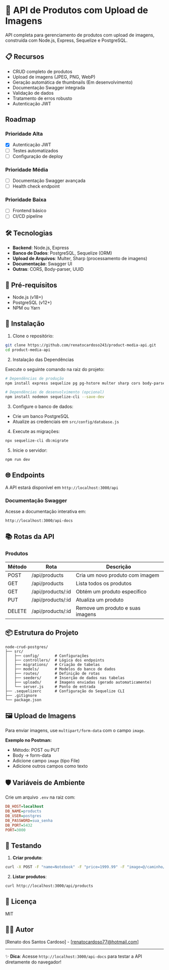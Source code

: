 # 🚀 API de Produtos com Upload de Imagens

API completa para gerenciamento de produtos com upload de imagens, construída com Node.js, Express, Sequelize e PostgreSQL.

## 📋 Recursos

- CRUD completo de produtos
- Upload de imagens (JPEG, PNG, WebP)
- Geração automática de thumbnails (Em desenvolvimento)
- Documentação Swagger integrada
- Validação de dados
- Tratamento de erros robusto
- Autenticação JWT

## Roadmap

### Prioridade Alta

- [x] Autenticação JWT
- [ ] Testes automatizados
- [ ] Configuração de deploy

### Prioridade Média

- [ ] Documentação Swagger avançada
- [ ] Health check endpoint

### Prioridade Baixa

- [ ] Frontend básico
- [ ] CI/CD pipeline

## 🛠️ Tecnologias

- **Backend**: Node.js, Express
- **Banco de Dados**: PostgreSQL, Sequelize (ORM)
- **Upload de Arquivos**: Multer, Sharp (processamento de imagens)
- **Documentação**: Swagger UI
- **Outras**: CORS, Body-parser, UUID

## 📌 Pré-requisitos

- Node.js (v18+)
- PostgreSQL (v12+)
- NPM ou Yarn

## 🚀 Instalação

1. Clone o repositório:

```bash
git clone https://github.com/renatocardoso243/product-media-api.git
cd product-media-api
```

2. Instalação das Dependências

Execute o seguinte comando na raiz do projeto:

```bash
# Dependências de produção
npm install express sequelize pg pg-hstore multer sharp cors body-parser dotenv swagger-ui-express swagger-jsdoc uuid

# Dependências de desenvolvimento (opcional)
npm install nodemon sequelize-cli --save-dev
```

3. Configure o banco de dados:

- Crie um banco PostgreSQL
- Atualize as credenciais em `src/config/database.js`

4. Execute as migrações:

```bash
npx sequelize-cli db:migrate
```

5. Inicie o servidor:

```bash
npm run dev
```

## 🌐 Endpoints

A API estará disponível em `http://localhost:3000/api`

### Documentação Swagger

Acesse a documentação interativa em:

```
http://localhost:3000/api-docs
```

## 📚 Rotas da API

### Produtos

| Método | Rota              | Descrição                        |
| ------ | ----------------- | -------------------------------- |
| POST   | /api/products     | Cria um novo produto com imagem  |
| GET    | /api/products     | Lista todos os produtos          |
| GET    | /api/products/:id | Obtém um produto específico      |
| PUT    | /api/products/:id | Atualiza um produto              |
| DELETE | /api/products/:id | Remove um produto e suas imagens |

## 📦 Estrutura do Projeto

```
node-crud-postgres/
├── src/
│   ├── config/       # Configurações
│   ├── controllers/  # Lógica dos endpoints
│   ├── migrations/   # Criação de tabelas
│   ├── models/       # Modelos do banco de dados
│   ├── routes/       # Definição de rotas
│   ├── seeders/      # Inserção de dados nas tabelas
│   ├── uploads/      # Imagens enviadas (gerado automaticamente)
│   └── server.js     # Ponto de entrada
├── .sequelizerc      # Configuração do Sequelize CLI
├── .gitignore
└── package.json
```

## 🖼️ Upload de Imagens

Para enviar imagens, use `multipart/form-data` com o campo `image`.

**Exemplo no Postman:**

- Método: POST ou PUT
- Body → form-data
- Adicione campo `image` (tipo File)
- Adicione outros campos como texto

## 🛡️ Variáveis de Ambiente

Crie um arquivo `.env` na raiz com:

```ini
DB_HOST=localhost
DB_NAME=products
DB_USER=postgres
DB_PASSWORD=sua_senha
DB_PORT=5432
PORT=3000
```

## 🧪 Testando

1. **Criar produto**:

```bash
curl -X POST -F "name=Notebook" -F "price=1999.99" -F "image=@/caminho/da/imagem.jpg" http://localhost:3000/api/products
```

2. **Listar produtos**:

```bash
curl http://localhost:3000/api/products
```

## 📄 Licença

MIT

## 👨‍💻 Autor

[Renato dos Santos Cardoso] - [renatocardoso77@hotmail.com]

---

✨ **Dica**: Acesse `http://localhost:3000/api-docs` para testar a API diretamente do navegador!
